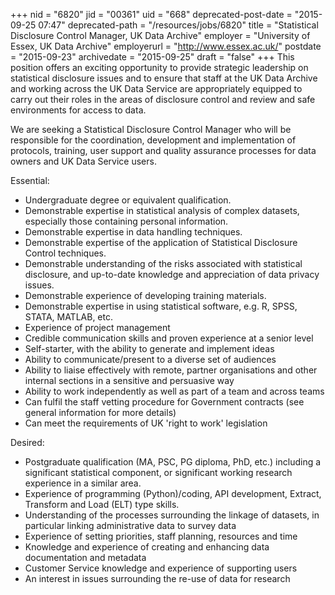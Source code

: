 +++
nid = "6820"
jid = "00361"
uid = "668"
deprecated-post-date = "2015-09-25 07:47"
deprecated-path = "/resources/jobs/6820"
title = "Statistical Disclosure Control Manager, UK Data Archive"
employer = "University of Essex, UK Data Archive"
employerurl = "http://www.essex.ac.uk/"
postdate = "2015-09-23"
archivedate = "2015-09-25"
draft = "false"
+++
This position offers an exciting opportunity to provide strategic
leadership on statistical disclosure issues and to ensure that staff at
the UK Data Archive and working across the UK Data Service are
appropriately equipped to carry out their roles in the areas of
disclosure control and review and safe environments for access to data.

We are seeking a Statistical Disclosure Control Manager who will be
responsible for the coordination, development and implementation of
protocols, training, user support and quality assurance processes for
data owners and UK Data Service users.
  
Essential:

-   Undergraduate degree or equivalent qualification.
-   Demonstrable expertise in statistical analysis of complex datasets,
    especially those containing personal information.
-   Demonstrable expertise in data handling techniques.
-   Demonstrable expertise of the application of Statistical Disclosure
    Control techniques.
-   Demonstrable understanding of the risks associated with statistical
    disclosure, and up-to-date knowledge and appreciation of data
    privacy issues.
-   Demonstrable experience of developing training materials.
-   Demonstrable expertise in using statistical software, e.g. R, SPSS,
    STATA, MATLAB, etc.
-   Experience of project management
-   Credible communication skills and proven experience at a senior
    level
-   Self-starter, with the ability to generate and implement ideas
-   Ability to communicate/present to a diverse set of audiences
-   Ability to liaise effectively with remote, partner organisations and
    other internal sections in a sensitive and persuasive way
-   Ability to work independently as well as part of a team and across
    teams
-   Can fulfil the staff vetting procedure for Government contracts (see
    general information for more details)
-   Can meet the requirements of UK 'right to work' legislation

Desired:

-   Postgraduate qualification (MA, PSC, PG diploma, PhD, etc.)
    including a significant statistical component, or significant
    working research experience in a similar area.
-   Experience of programming (Python)/coding, API development, Extract,
    Transform and Load (ELT) type skills.
-   Understanding of the processes surrounding the linkage of datasets,
    in particular linking administrative data to survey data
-   Experience of setting priorities, staff planning, resources and time
-   Knowledge and experience of creating and enhancing data
    documentation and metadata
-   Customer Service knowledge and experience of supporting users
-   An interest in issues surrounding the re-use of data for research
